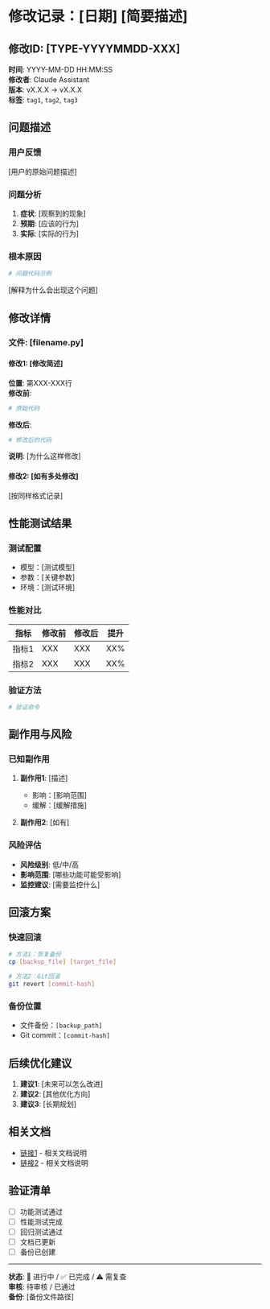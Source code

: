 # 修改记录：[日期] [简要描述]

## 修改ID: [TYPE-YYYYMMDD-XXX]
**时间**: YYYY-MM-DD HH:MM:SS  
**修改者**: Claude Assistant  
**版本**: vX.X.X → vX.X.X  
**标签**: `tag1`, `tag2`, `tag3`

## 问题描述

### 用户反馈
[用户的原始问题描述]

### 问题分析
1. **症状**: [观察到的现象]
2. **预期**: [应该的行为]
3. **实际**: [实际的行为]

### 根本原因
```python
# 问题代码示例
```
[解释为什么会出现这个问题]

## 修改详情

### 文件: [filename.py]

#### 修改1: [修改简述]
**位置**: 第XXX-XXX行  
**修改前**:
```python
# 原始代码
```

**修改后**:
```python
# 修改后的代码
```

**说明**: [为什么这样修改]

#### 修改2: [如有多处修改]
[按同样格式记录]

## 性能测试结果

### 测试配置
- 模型：[测试模型]
- 参数：[关键参数]
- 环境：[测试环境]

### 性能对比
| 指标 | 修改前 | 修改后 | 提升 |
|------|--------|--------|------|
| 指标1 | XXX | XXX | XX% |
| 指标2 | XXX | XXX | XX% |

### 验证方法
```bash
# 验证命令
```

## 副作用与风险

### 已知副作用
1. **副作用1**: [描述]
   - 影响：[影响范围]
   - 缓解：[缓解措施]

2. **副作用2**: [如有]

### 风险评估
- **风险级别**: 低/中/高
- **影响范围**: [哪些功能可能受影响]
- **监控建议**: [需要监控什么]

## 回滚方案

### 快速回滚
```bash
# 方法1：恢复备份
cp [backup_file] [target_file]

# 方法2：Git回滚
git revert [commit-hash]
```

### 备份位置
- 文件备份：`[backup_path]`
- Git commit：`[commit-hash]`

## 后续优化建议

1. **建议1**: [未来可以怎么改进]
2. **建议2**: [其他优化方向]
3. **建议3**: [长期规划]

## 相关文档
- [链接1](../path/to/doc1.md) - 相关文档说明
- [链接2](../path/to/doc2.md) - 相关文档说明

## 验证清单
- [ ] 功能测试通过
- [ ] 性能测试完成
- [ ] 回归测试通过
- [ ] 文档已更新
- [ ] 备份已创建

---
**状态**: 🔄 进行中 / ✅ 已完成 / ⚠️ 需复查  
**审核**: 待审核 / 已通过  
**备份**: [备份文件路径]